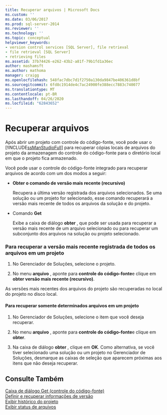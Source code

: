 ```yaml
---
title: Recuperar arquivos | Microsoft Docs
ms.custom: ''
ms.date: 03/06/2017
ms.prod: sql-server-2014
ms.reviewer: ''
ms.technology: ''
ms.topic: conceptual
helpviewer_keywords:
- version control services [SQL Server], file retrieval
- file retrieval [SQL Server]
- retrieving files
ms.assetid: 37b74426-e262-43b2-a81f-79b1fd1a36ec
author: mashamsft
ms.author: mathoma
manager: craigg
ms.openlocfilehash: 548fac7dbc7d1f2750a130da9847be406361d8bf
ms.sourcegitcommit: 6fd8c1914de4c7ac24900fe388ecc7883c740077
ms.translationtype: MT
ms.contentlocale: pt-BR
ms.lasthandoff: 04/26/2020
ms.locfileid: "62843652"
---
```

# <a name="retrieve-files"></a>Recuperar arquivos
  Após abrir um projeto com controle do código-fonte, você pode usar o [!INCLUDE[ssManStudioFull](../includes/ssmanstudiofull-md.md)] para recuperar cópias locais de arquivos do projeto da armazenagem do controle do código-fonte para o diretório local em que o projeto fica armazenado.  
  
 Você pode usar o controle do código-fonte integrado para recuperar arquivos de acordo com um dos modos a seguir:  
  
-   **Obter o comando de versão mais recente (recursivo)**  
  
     Recupera a última versão registrada dos arquivos selecionados. Se uma solução ou um projeto for selecionado, esse comando recuperará a versão mais recente de todos os arquivos da solução e do projeto.  
  
-   Comando **Get**  
  
     Exibe a caixa de diálogo **obter** , que pode ser usada para recuperar a versão mais recente de um arquivo selecionado ou para recuperar um subconjunto dos arquivos na solução ou projeto selecionado.  
  
### <a name="to-retrieve-the-latest-version-of-all-the-files-in-a-project"></a>Para recuperar a versão mais recente registrada de todos os arquivos em um projeto  
  
1.  No Gerenciador de Soluções, selecione o projeto.  
  
2.  No menu **arquivo** , aponte para **controle do código-fonte**e clique em **obter versão mais recente (recursivo)**.  
  
 As versões mais recentes dos arquivos do projeto são recuperadas no local do projeto no disco local.  
  
#### <a name="to-retrieve-only-certain-files-in-a-project"></a>Para recuperar somente determinados arquivos em um projeto  
  
1.  No Gerenciador de Soluções, selecione o item que você deseja recuperar.  
  
2.  No menu **arquivo** , aponte para **controle do código-fonte**e clique em **obter**.  
  
3.  Na caixa de diálogo **obter** , clique em **OK**. Como alternativa, se você tiver selecionado uma solução ou um projeto no Gerenciador de Soluções, desmarque as caixas de seleção que aparecem próximas aos itens que não deseja recuperar.  
  
## <a name="see-also"></a>Consulte Também  
 [Caixa de diálogo Get &#40;controle do código-fonte&#41;](../../2014/database-engine/get-dialog-box-source-control.md)   
 [Definir e recuperar informações de versão](../../2014/database-engine/set-and-retrieve-version-information.md)   
 [Exibir histórico do projeto](../../2014/database-engine/view-project-history.md)   
 [Exibir status de arquivos](../../2014/database-engine/view-file-status.md)  
  
  
